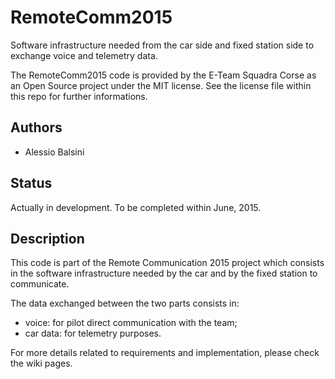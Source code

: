 # RemoteComm2015

Software infrastructure needed from the car side and fixed station side to exchange voice and telemetry data.

The RemoteComm2015 code is provided by the E-Team Squadra Corse as an Open Source project under the MIT license.
See the license file within this repo for further informations. 

## Authors 

* Alessio Balsini

## Status

Actually in development.
To be completed within June, 2015.

## Description

This code is part of the Remote Communication 2015 project which consists in the software infrastructure
needed by the car and by the fixed station to communicate.

The data exchanged between the two parts consists in:

* voice: for pilot direct communication with the team;
* car data: for telemetry purposes.

For more details related to requirements and implementation, please check the wiki pages.
